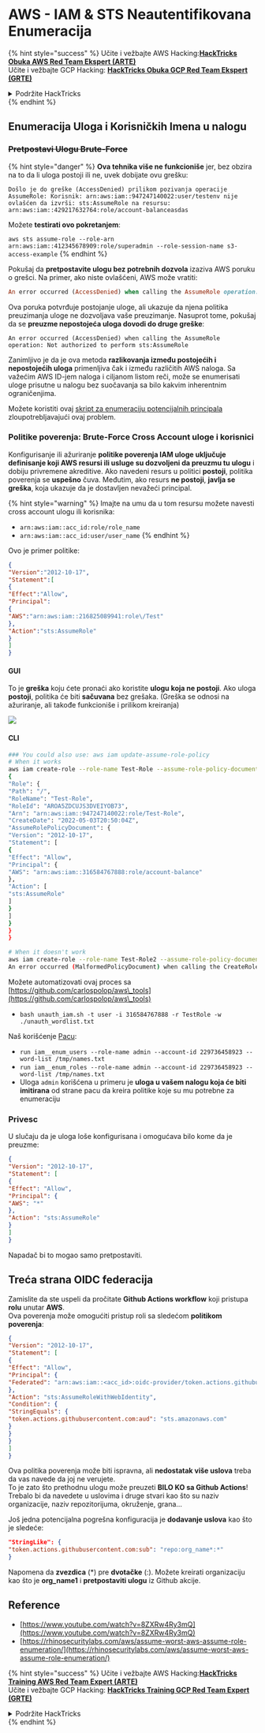 # AWS - IAM & STS Neautentifikovana Enumeracija

{% hint style="success" %}
Učite i vežbajte AWS Hacking:<img src="../../../.gitbook/assets/image (1).png" alt="" data-size="line">[**HackTricks Obuka AWS Red Team Ekspert (ARTE)**](https://training.hacktricks.xyz/courses/arte)<img src="../../../.gitbook/assets/image (1).png" alt="" data-size="line">\
Učite i vežbajte GCP Hacking: <img src="../../../.gitbook/assets/image (2).png" alt="" data-size="line">[**HackTricks Obuka GCP Red Team Ekspert (GRTE)**<img src="../../../.gitbook/assets/image (2).png" alt="" data-size="line">](https://training.hacktricks.xyz/courses/grte)

<details>

<summary>Podržite HackTricks</summary>

* Proverite [**planove pretplate**](https://github.com/sponsors/carlospolop)!
* **Pridružite se** 💬 [**Discord grupi**](https://discord.gg/hRep4RUj7f) ili [**telegram grupi**](https://t.me/peass) ili **pratite** nas na **Twitteru** 🐦 [**@hacktricks\_live**](https://twitter.com/hacktricks\_live)**.**
* **Podelite hakerske trikove slanjem PR-ova na** [**HackTricks**](https://github.com/carlospolop/hacktricks) i [**HackTricks Cloud**](https://github.com/carlospolop/hacktricks-cloud) github repozitorijume.

</details>
{% endhint %}

## Enumeracija Uloga i Korisničkih Imena u nalogu

### ~~Pretpostavi Ulogu Brute-Force~~

{% hint style="danger" %}
**Ova tehnika više ne funkcioniše** jer, bez obzira na to da li uloga postoji ili ne, uvek dobijate ovu grešku:

`Došlo je do greške (AccessDenied) prilikom pozivanja operacije AssumeRole: Korisnik: arn:aws:iam::947247140022:user/testenv nije ovlašćen da izvrši: sts:AssumeRole na resursu: arn:aws:iam::429217632764:role/account-balanceasdas`

Možete **testirati ovo pokretanjem**:

`aws sts assume-role --role-arn arn:aws:iam::412345678909:role/superadmin --role-session-name s3-access-example`
{% endhint %}

Pokušaj da **pretpostavite ulogu bez potrebnih dozvola** izaziva AWS poruku o grešci. Na primer, ako niste ovlašćeni, AWS može vratiti:
```ruby
An error occurred (AccessDenied) when calling the AssumeRole operation: User: arn:aws:iam::012345678901:user/MyUser is not authorized to perform: sts:AssumeRole on resource: arn:aws:iam::111111111111:role/aws-service-role/rds.amazonaws.com/AWSServiceRoleForRDS
```
Ova poruka potvrđuje postojanje uloge, ali ukazuje da njena politika preuzimanja uloge ne dozvoljava vaše preuzimanje. Nasuprot tome, pokušaj da se **preuzme nepostojeća uloga dovodi do druge greške**:
```less
An error occurred (AccessDenied) when calling the AssumeRole operation: Not authorized to perform sts:AssumeRole
```
Zanimljivo je da je ova metoda **razlikovanja između postojećih i nepostojećih uloga** primenljiva čak i između različitih AWS naloga. Sa važećim AWS ID-jem naloga i ciljanom listom reči, može se enumerisati uloge prisutne u nalogu bez suočavanja sa bilo kakvim inherentnim ograničenjima.

Možete koristiti ovaj [skript za enumeraciju potencijalnih principala](https://github.com/RhinoSecurityLabs/Security-Research/tree/master/tools/aws-pentest-tools/assume\_role\_enum) zloupotrebljavajući ovaj problem.

### Politike poverenja: Brute-Force Cross Account uloge i korisnici

Konfigurisanje ili ažuriranje **politike poverenja IAM uloge uključuje definisanje koji AWS resursi ili usluge su dozvoljeni da preuzmu tu ulogu** i dobiju privremene akreditive. Ako navedeni resurs u politici **postoji**, politika poverenja se **uspešno** čuva. Međutim, ako resurs **ne postoji**, **javlja se greška**, koja ukazuje da je dostavljen nevažeći principal.

{% hint style="warning" %}
Imajte na umu da u tom resursu možete navesti cross account ulogu ili korisnika:

* `arn:aws:iam::acc_id:role/role_name`
* `arn:aws:iam::acc_id:user/user_name`
{% endhint %}

Ovo je primer politike:
```json
{
"Version":"2012-10-17",
"Statement":[
{
"Effect":"Allow",
"Principal":
{
"AWS":"arn:aws:iam::216825089941:role\/Test"
},
"Action":"sts:AssumeRole"
}
]
}
```
#### GUI

To je **greška** koju ćete pronaći ako koristite **ulogu koja ne postoji**. Ako uloga **postoji**, politika će biti **sačuvana** bez grešaka. (Greška se odnosi na ažuriranje, ali takođe funkcioniše i prilikom kreiranja)

![](<../../../.gitbook/assets/image (153).png>)

#### CLI
```bash
### You could also use: aws iam update-assume-role-policy
# When it works
aws iam create-role --role-name Test-Role --assume-role-policy-document file://a.json
{
"Role": {
"Path": "/",
"RoleName": "Test-Role",
"RoleId": "AROA5ZDCUJS3DVEIYOB73",
"Arn": "arn:aws:iam::947247140022:role/Test-Role",
"CreateDate": "2022-05-03T20:50:04Z",
"AssumeRolePolicyDocument": {
"Version": "2012-10-17",
"Statement": [
{
"Effect": "Allow",
"Principal": {
"AWS": "arn:aws:iam::316584767888:role/account-balance"
},
"Action": [
"sts:AssumeRole"
]
}
]
}
}
}

# When it doesn't work
aws iam create-role --role-name Test-Role2 --assume-role-policy-document file://a.json
An error occurred (MalformedPolicyDocument) when calling the CreateRole operation: Invalid principal in policy: "AWS":"arn:aws:iam::316584767888:role/account-balanceefd23f2"
```
Možete automatizovati ovaj proces sa [https://github.com/carlospolop/aws\_tools](https://github.com/carlospolop/aws\_tools)

* `bash unauth_iam.sh -t user -i 316584767888 -r TestRole -w ./unauth_wordlist.txt`

Naš korišćenje [Pacu](https://github.com/RhinoSecurityLabs/pacu):

* `run iam__enum_users --role-name admin --account-id 229736458923 --word-list /tmp/names.txt`
* `run iam__enum_roles --role-name admin --account-id 229736458923 --word-list /tmp/names.txt`
* Uloga `admin` korišćena u primeru je **uloga u vašem nalogu koja će biti imitirana** od strane pacu da kreira politike koje su mu potrebne za enumeraciju

### Privesc

U slučaju da je uloga loše konfigurisana i omogućava bilo kome da je preuzme:
```json
{
"Version": "2012-10-17",
"Statement": [
{
"Effect": "Allow",
"Principal": {
"AWS": "*"
},
"Action": "sts:AssumeRole"
}
]
}
```
Napadač bi to mogao samo pretpostaviti.

## Treća strana OIDC federacija

Zamislite da ste uspeli da pročitate **Github Actions workflow** koji pristupa **rolu** unutar **AWS**.\
Ova poverenja može omogućiti pristup roli sa sledećom **politikom poverenja**:
```json
{
"Version": "2012-10-17",
"Statement": [
{
"Effect": "Allow",
"Principal": {
"Federated": "arn:aws:iam::<acc_id>:oidc-provider/token.actions.githubusercontent.com"
},
"Action": "sts:AssumeRoleWithWebIdentity",
"Condition": {
"StringEquals": {
"token.actions.githubusercontent.com:aud": "sts.amazonaws.com"
}
}
}
]
}
```
Ova politika poverenja može biti ispravna, ali **nedostatak više uslova** treba da vas navede da joj ne verujete.\
To je zato što prethodnu ulogu može preuzeti **BILO KO sa Github Actions**! Trebalo bi da navedete u uslovima i druge stvari kao što su naziv organizacije, naziv repozitorijuma, okruženje, grana...

Još jedna potencijalna pogrešna konfiguracija je **dodavanje uslova** kao što je sledeće:
```json
"StringLike": {
"token.actions.githubusercontent.com:sub": "repo:org_name*:*"
}
```
Napomena da **zvezdica** (\*) pre **dvotačke** (:). Možete kreirati organizaciju kao što je **org\_name1** i **pretpostaviti ulogu** iz Github akcije.

## Reference

* [https://www.youtube.com/watch?v=8ZXRw4Ry3mQ](https://www.youtube.com/watch?v=8ZXRw4Ry3mQ)
* [https://rhinosecuritylabs.com/aws/assume-worst-aws-assume-role-enumeration/](https://rhinosecuritylabs.com/aws/assume-worst-aws-assume-role-enumeration/)

{% hint style="success" %}
Učite i vežbajte AWS Hacking:<img src="../../../.gitbook/assets/image (1).png" alt="" data-size="line">[**HackTricks Training AWS Red Team Expert (ARTE)**](https://training.hacktricks.xyz/courses/arte)<img src="../../../.gitbook/assets/image (1).png" alt="" data-size="line">\
Učite i vežbajte GCP Hacking: <img src="../../../.gitbook/assets/image (2).png" alt="" data-size="line">[**HackTricks Training GCP Red Team Expert (GRTE)**<img src="../../../.gitbook/assets/image (2).png" alt="" data-size="line">](https://training.hacktricks.xyz/courses/grte)

<details>

<summary>Podržite HackTricks</summary>

* Proverite [**planove pretplate**](https://github.com/sponsors/carlospolop)!
* **Pridružite se** 💬 [**Discord grupi**](https://discord.gg/hRep4RUj7f) ili [**telegram grupi**](https://t.me/peass) ili **pratite** nas na **Twitteru** 🐦 [**@hacktricks\_live**](https://twitter.com/hacktricks\_live)**.**
* **Podelite hakerske trikove slanjem PR-ova na** [**HackTricks**](https://github.com/carlospolop/hacktricks) i [**HackTricks Cloud**](https://github.com/carlospolop/hacktricks-cloud) github repozitorijume.

</details>
{% endhint %}
